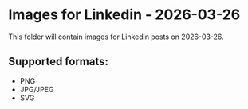 # Images for Linkedin - 2026-03-26

This folder will contain images for Linkedin posts on 2026-03-26.

## Supported formats:
- PNG
- JPG/JPEG
- SVG
